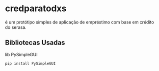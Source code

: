 # credparatodxs
é um protótipo simples de aplicação de empréstimo com base em crédito do serasa.

## Bibliotecas Usadas

lib PySimpleGUI

```bash
pip install PySimpleGUI
```
